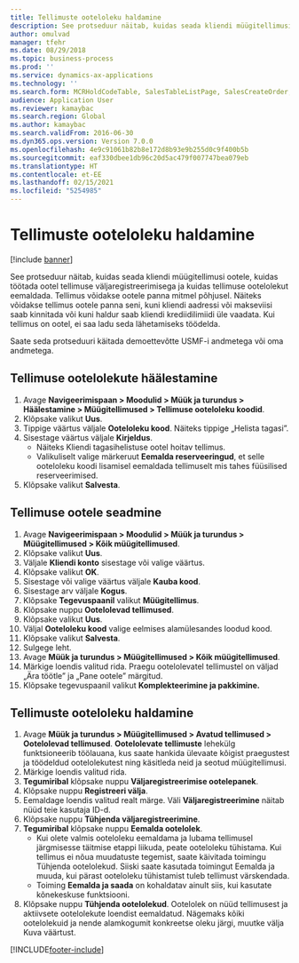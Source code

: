 ```yaml
---
title: Tellimuste ooteloleku haldamine
description: See protseduur näitab, kuidas seada kliendi müügitellimusi ootele, kuidas töötada ootel tellimuse väljaregistreerimisega ja kuidas tellimuse ootelolekut eemaldada.
author: omulvad
manager: tfehr
ms.date: 08/29/2018
ms.topic: business-process
ms.prod: ''
ms.service: dynamics-ax-applications
ms.technology: ''
ms.search.form: MCRHoldCodeTable, SalesTableListPage, SalesCreateOrder, SalesTable, MCRHoldCodeTrans, MCRHoldCheckOutOverride, MCRHoldCodeTable, MCRItemListCopying, MCRItemListTable, MCROMHoldList
audience: Application User
ms.reviewer: kamaybac
ms.search.region: Global
ms.author: kamaybac
ms.search.validFrom: 2016-06-30
ms.dyn365.ops.version: Version 7.0.0
ms.openlocfilehash: 4e9c91061b82b8e172d8b93e9b255d0c9f400b5b
ms.sourcegitcommit: eaf330dbee1db96c20d5ac479f007747bea079eb
ms.translationtype: HT
ms.contentlocale: et-EE
ms.lasthandoff: 02/15/2021
ms.locfileid: "5254985"
---
```

# <a name="manage-order-holds"></a>Tellimuste ooteloleku haldamine

[!include [banner](../../includes/banner.md)]

See protseduur näitab, kuidas seada kliendi müügitellimusi ootele, kuidas töötada ootel tellimuse väljaregistreerimisega ja kuidas tellimuse ootelolekut eemaldada. Tellimus võidakse ootele panna mitmel põhjusel. Näiteks võidakse tellimus ootele panna seni, kuni kliendi aadressi või makseviisi saab kinnitada või kuni haldur saab kliendi krediidilimiidi üle vaadata. Kui tellimus on ootel, ei saa ladu seda lähetamiseks töödelda. 

Saate seda protseduuri käitada demoettevõtte USMF-i andmetega või oma andmetega.


## <a name="set-up-order-holds"></a>Tellimuse ootelolekute häälestamine
1. Avage **Navigeerimispaan > Moodulid > Müük ja turundus > Häälestamine > Müügitellimused > Tellimuse ooteloleku koodid**.
2. Klõpsake valikut **Uus**.
3. Tippige väärtus väljale **Ooteloleku kood**. Näiteks tippige „Helista tagasi”.  
4. Sisestage väärtus väljale **Kirjeldus**.
    - Näiteks Kliendi tagasihelistuse ootel hoitav tellimus.  
    - Valikuliselt valige märkeruut **Eemalda reserveeringud**, et selle ooteloleku koodi lisamisel eemaldada tellimuselt mis tahes füüsilised reserveerimised.  
5. Klõpsake valikut **Salvesta**.

## <a name="place-order-on-hold"></a>Tellimuse ootele seadmine
1. Avage **Navigeerimispaan > Moodulid > Müük ja turundus > Müügitellimused > Kõik müügitellimused**.
2. Klõpsake valikut **Uus**.
3. Väljale **Kliendi konto** sisestage või valige väärtus.
4. Klõpsake valikut **OK**.
5. Sisestage või valige väärtus väljale **Kauba kood**.
6. Sisestage arv väljale **Kogus**.
7. Klõpsake **Tegevuspaanil** valikut **Müügitellimus**.
8. Klõpsake nuppu **Ootelolevad tellimused**.
9. Klõpsake valikut **Uus**.
10. Väljal **Ooteloleku kood** valige eelmises alamülesandes loodud kood.
11. Klõpsake valikut **Salvesta**.
12. Sulgege leht.
13. Avage **Müük ja turundus > Müügitellimused > Kõik müügitellimused**.
14. Märkige loendis valitud rida. Praegu ootelolevatel tellimustel on väljad „Ära töötle” ja „Pane ootele” märgitud.
15. Klõpsake tegevuspaanil valikut **Komplekteerimine ja pakkimine.**

## <a name="manage-order-holds"></a>Tellimuste ooteloleku haldamine
1. Avage **Müük ja turundus > Müügitellimused > Avatud tellimused > Ootelolevad tellimused**. **Ootelolevate tellimuste** lehekülg funktsioneerib töölauana, kus saate hankida ülevaate kõigist praegustest ja töödeldud ootelolekutest ning käsitleda neid ja seotud müügitellimusi.     
2. Märkige loendis valitud rida.
3. **Tegumiribal** klõpsake nuppu **Väljaregistreerimise ootelepanek**.
4. Klõpsake nuppu **Registreeri välja**.
5. Eemaldage loendis valitud realt märge. Väli **Väljaregistreerimine** näitab nüüd teie kasutaja ID-d.   
6. Klõpsake nuppu **Tühjenda väljaregistreerimine**.
7. **Tegumiribal** klõpsake nuppu **Eemalda ootelolek**.
    - Kui olete valmis ooteloleku eemaldama ja lubama tellimusel järgmisesse täitmise etappi liikuda, peate ooteloleku tühistama. Kui tellimus ei nõua muudatuste tegemist, saate käivitada toimingu Tühjenda ootelolekud. Siiski saate kasutada toimingut Eemalda ja muuda, kui pärast ooteloleku tühistamist tuleb tellimust värskendada.      
    - Toiming **Eemalda ja saada** on kohaldatav ainult siis, kui kasutate kõnekeskuse funktsiooni.  
8. Klõpsake nuppu **Tühjenda ootelolekud**. Ootelolek on nüüd tellimusest ja aktiivsete ootelolekute loendist eemaldatud. Nägemaks kõiki ootelolekuid ja nende alamkogumit konkreetse oleku järgi, muutke välja Kuva väärtust.     



[!INCLUDE[footer-include](../../../includes/footer-banner.md)]